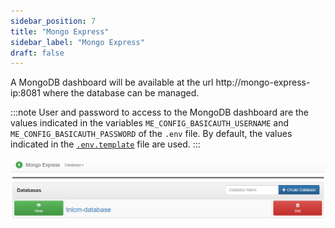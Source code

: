 ```yaml
---
sidebar_position: 7
title: "Mongo Express"
sidebar_label: "Mongo Express"
draft: false
---
```


A MongoDB dashboard will be available at the url http://mongo-express-ip:8081 where the database can be managed.

:::note
User and password to access to the MongoDB dashboard are the values indicated in the variables `ME_CONFIG_BASICAUTH_USERNAME` and `ME_CONFIG_BASICAUTH_PASSWORD` of the `.env` file. By default, the values indicated in the [`.env.template`](https://github.com/6G-SANDBOX/TNLCM/blob/main/.env.template) file are used.
:::

![mongoExpress](../../static/img/tnlcm/mongoExpress.png)